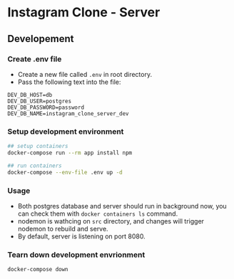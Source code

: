 # Instagram Clone - Server

## Developement

### Create .env file
- Create a new file called `.env` in root directory.
- Pass the following text into the file:
```
DEV_DB_HOST=db
DEV_DB_USER=postgres
DEV_DB_PASSWORD=password
DEV_DB_NAME=instagram_clone_server_dev
```

### Setup development environment
```bash
## setup containers
docker-compose run --rm app install npm

## run containers
docker-compose --env-file .env up -d
```

### Usage
- Both postgres database and server should run in background now, you can check them with `docker containers ls` command.
- nodemon is wathcing on `src` directory, and changes will trigger nodemon to rebuild and serve.
- By default, server is listening on port 8080.

### Tearn down development envrionment
```bash
docker-compose down
```